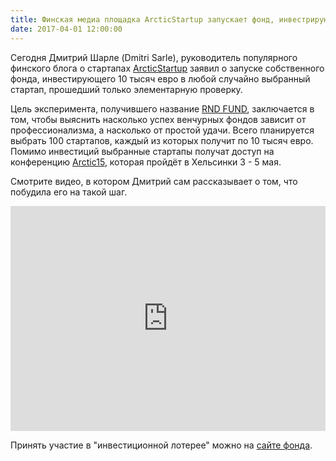 ```yaml
---
title: Финская медиа площадка ArcticStartup запускает фонд, инвестрирующий в случайные стартапы
date: 2017-04-01 12:00:00
---
```

Сегодня Дмитрий Шарле (Dmitri Sarle), руководитель популярного финского блога о стартапах [ArcticStartup](http://arcticstartup.com/) заявил о запуске собственного фонда, инвестирующего 10 тысяч евро в любой случайно выбранный стартап, прошедший только элементарную проверку.

<!-- more -->

Цель эксперимента, получившего название [RND FUND](https://www.rndfund.com/), заключается в том, чтобы выяснить насколько успех венчурных фондов зависит от профессионализма, а насколько от простой удачи. Всего планируется выбрать 100 стартапов, каждый из которых получит по 10 тысяч евро. Помимо инвестиций выбранные стартапы получат доступ на конференцию [Arctic15](http://www.arctic15.com/), которая пройдёт в Хельсинки 3 - 5 мая.

Смотрите видео, в котором Дмитрий сам рассказывает о том, что побудила его на такой шаг.

<iframe id="ytplayer" type="text/html" width="100%" height="360"
  src="https://www.youtube.com/embed/jOYPh50q_5U?autoplay=0&origin=https://finlandstartups.ru/"
  frameborder="0"/></iframe>

Принять участие в "инвестиционной лотерее" можно на [сайте фонда](https://www.rndfund.com/).
